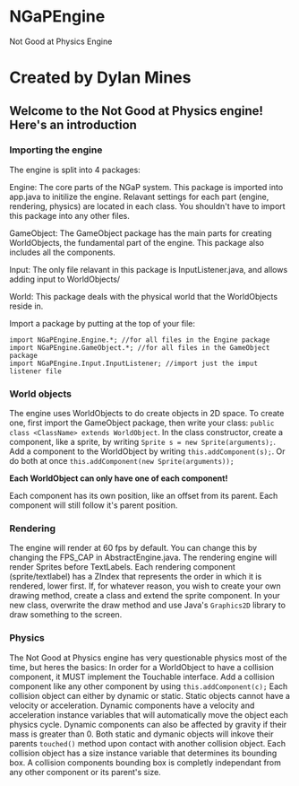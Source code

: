 # NGaPEngine
 Not Good at Physics Engine
# Created by Dylan Mines

## Welcome to the Not Good at Physics engine! Here's an introduction


### Importing the engine
The engine is split into 4 packages: 

Engine:
The core parts of the NGaP system. This package is imported into app.java to initilize the engine. Relavant settings for each part (engine, rendering, physics) are located in each class. You shouldn't have to import this package into any other files.

GameObject:
The GameObject package has the main parts for creating WorldObjects, the fundamental part of the engine. This package also includes all the components.

Input:
The only file relavant in this package is InputListener.java, and allows adding input to WorldObjects/

World:
This package deals with the physical world that the WorldObjects reside in.

Import a package by putting at the top of your file:
```
import NGaPEngine.Engine.*; //for all files in the Engine package
import NGaPEngine.GameObject.*; //for all files in the GameObject package
import NGaPEngine.Input.InputListener; //import just the imput listener file
```

### World objects
The engine uses WorldObjects to do create objects in 2D space. To create one, first import the GameObject package, then write your class:
`public class <ClassName> extends WorldObject`. 
In the class constructor, create a component, like a sprite, by writing
`Sprite s = new Sprite(arguments);`.
Add a component to the WorldObject by writing
`this.addComponent(s);`. 
Or do both at once
`this.addComponent(new Sprite(arguments));`

**Each WorldObject can only have one of each component!**

Each component has its own position, like an offset from its parent. Each component will still follow it's parent position.

### Rendering
The engine will render at 60 fps by default. You can change this by changing the FPS_CAP in AbstractEngine.java. The rendering engine will render Sprites before TextLabels. Each rendering component (sprite/textlabel) has a ZIndex that represents the order in which it is rendered, lower first. If, for whatever reason, you wish to create your own drawing method, create a class and extend the sprite component. In your new class, overwrite the draw method and use Java's `Graphics2D` library to draw something to the screen.

### Physics
The Not Good at Physics engine has very questionable physics most of the time, but heres the basics:
In order for a WorldObject to have a collision component, it MUST implement the Touchable interface. Add a collision component like any other component by using `this.addComponent(c);` Each collision object can either by dynamic or static. Static objects cannot have a velocity or acceleration. Dynamic components have a velocity and acceleration instance variables that will automatically move the object each physics cycle. Dynamic components can also be affected by gravity if their mass is greater than 0. Both static and dymanic objects will inkove their parents `touched()` method upon contact with another collision object. Each collision object has a size instance variable that determines its bounding box. A collision components bounding box is completly independant from any other component or its parent's size.
